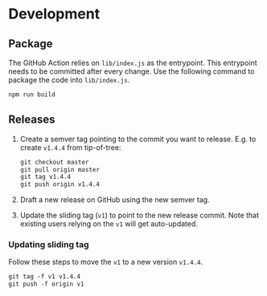 # Development

## Package

The GitHub Action relies on `lib/index.js` as the entrypoint. This entrypoint needs to be committed after every change. Use the following command to package the code into `lib/index.js`.

```txt
npm run build
```

## Releases

1. Create a semver tag pointing to the commit you want to release. E.g. to create `v1.4.4` from tip-of-tree:

    ```txt
    git checkout master
    git pull origin master
    git tag v1.4.4
    git push origin v1.4.4
    ```

1. Draft a new release on GitHub using the new semver tag.
1. Update the sliding tag (`v1`) to point to the new release commit. Note that existing users relying on the `v1` will get auto-updated.

### Updating sliding tag

Follow these steps to move the `v1` to a new version `v1.4.4`.

```txt
git tag -f v1 v1.4.4
git push -f origin v1
```
